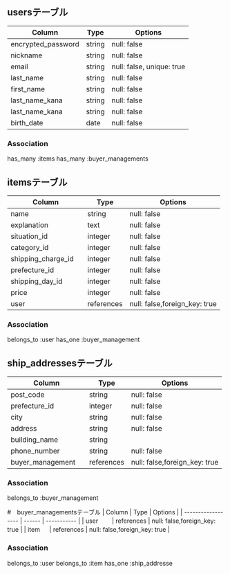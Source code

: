 ## usersテーブル
| Column             | Type   | Options     |
| ------------------ | ------ | ----------- |
| encrypted_password | string | null: false |
| nickname           | string | null: false |
| email              | string | null: false, unique: true |
| last_name          | string | null: false |
| first_name         | string | null: false |
| last_name_kana     | string | null: false |
| last_name_kana     | string | null: false |
| birth_date         | date   | null: false |

### Association
has_many :items
has_many :buyer_managements



## itemsテーブル
| Column             | Type   | Options     |
| ------------------ | ------ | ----------- |
| name               | string | null: false |
| explanation　　　   | text   | null: false |
| situation_id       | integer| null: false |
| category_id        | integer| null: false |
| shipping_charge_id　| integer| null: false |
| prefecture_id      | integer| null: false |
| shipping_day_id   | integer| null: false |
| price              | integer| null: false |
| user　　            | references | null: false,foreign_key: true |

### Association
belongs_to :user
has_one :buyer_management




## ship_addressesテーブル
| Column             | Type   | Options     |
| ------------------ | ------ | ----------- |
| post_code    　　  | string  | null: false |
| prefecture_id   　| integer| null: false |
| city               | string | null: false |
| address            | string | null: false |
| building_name      | string |             |
| phone_number       | string | null: false |
| buyer_management　 | references | null: false,foreign_key: true |

### Association
belongs_to :buyer_management


#　buyer_managementsテーブル
| Column             | Type   | Options     |
| ------------------ | ------ | ----------- |
| user　　            | references | null: false,foreign_key: true |
| item     　        | references | null: false,foreign_key: true |

### Association
belongs_to :user
belongs_to :item
has_one :ship_addresse
